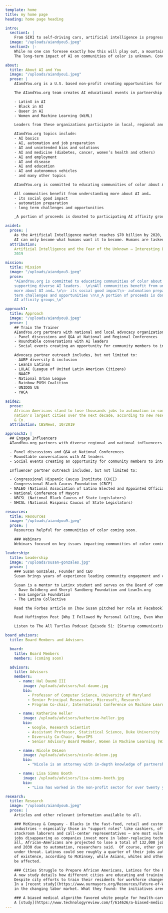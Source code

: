 ```yaml
---
template: home
title: my home page
heading: home page heading

intro:
  section1: |
    From SIRI to self-driving cars, artificial intelligence is progressing rapidly. Will communities of color be prepared for AI related opportunities and challenges impacting their neighborhoods?
  image: "/uploads/aiandyou5.jpeg"
  section2: |-
    While no one can foresee exactly how this will play out, a mountain of evidence suggests that just like during past technological leaps, the fears —though realistic — can be managed through education and dialogue.
    The long-term impact of AI on communities of color is unknown. Conversations about AI are absent in the communities most directly affected by automation and other AI tools.

about:
  title: About AI and You
  image: "/uploads/aiandyou1.jpeg"
  prose: |
    AIandYou.org is a U.S. based non-profit creating opportunities for communities of color and women to learn about Artificial Intelligence (AI) through local outreach, informative gatherings, conversations and on-going communications with diverse AI leaders and others in the field.

    The AIandYou.org team creates AI educational events in partnership with global AI leaders, diverse thought leaders and community advocacy organizations. Participants include scientists, researchers and engineers from:

    - LatinX in AI
    - Black in AI
    - Queer in AI
    - Women and Machine Learning (WiML)

    Leaders from these organizations participate in local, regional and national events to educate, inform and collaborate with the community.

    AIandYou.org topics include:
    - AI basics
    - AI, automation and job preparation
    - AI and unintended bias and solutions
    - AI and medicine (diabetes, cancer, women’s health and others)
    - AI and employment
    - AI and disease
    - AI and education
    - AI and autonomous vehicles
    - and many other topics

    AIandYou.org is committed to educating communities of color about AI and supporting diverse AI leaders.

    All communities benefit from understanding more about AI and…
    - its social good impact
    - automation preparation
    - long term challenges and opportunities

    _A portion of proceeds is donated to participating AI affinity groups (LatinX in AI, Black in AI, Women In Maching Learning (WiML), Queer in AI)_

aside1:
  prose: |
    As the Artificial Intelligence market reaches $70 billion by 2020, humans' fear is in the rise. Why do humans fear AI?
    AI can only become what humans want it to become. Humans are tasked with coding into their AI creations. If the mass population is becoming anxious about AI this is due to fear of the unknown. It is also perhaps due to too little information available out there on the benefits that AI brings in order to balance with those believing AI will destroy society.
  attribution:
    Artificial Intelligence and the Fear of the Unknown – Interesting Engineer,
    2019

mission:
  title: Mission
  image: "/uploads/aiandyou3.jpeg"
  prose:
    "AIandYou.org is committed to educating communities of color about AI and
    supporting diverse AI leaders.  \n\nAll communities benefit from understanding
    more about AI and… \n\n- its social good impact\n- automation preparation\n- long
    term challenges and opportunities \n\n_A portion of proceeds is donated to participating
    AI affinity groups_\n"

approach1:
  title: Approach
  image: "/uploads/aiandyou8.jpeg"
  prose: |
    ## Train the Trainer
    AIandYou.org partners with national and local advocacy organizations to create community events including, but not limited to:
    - Panel discussions and Q&A at National and Regional Conferences
    - Roundtable conversations with AI leaders
    - Social events creating an opportunity for community members to interact with AI leaders from throughout the world.

    Advocacy partner outreach includes, but not limited to:
    - AARP diversity & inclusion
    - LeanIn Latinas
    - LULAC (League of United Latin American Citizens)
    - NAACP
    - National Urban League
    - Rainbow PUSH Coalition
    - UNIDOS US
    - YWCA

aside2:
  prose:
    African Americans stand to lose thousands jobs to automation in some of the
    nation's largest cities over the next decade, according to new research from McKinsey
    & Co.
  attribution: CBSNews, 10/2019

approach2: |
  ## Engage Influencers
  AIandYou.org partners with diverse regional and national influencers to host panel discussions and networking events with community influencers and leaders. Events could include, but not limited to:

  - Panel discussions and Q&A at National Conferences
  - Roundtable conversations with AI leaders
  - Social events creating an opportunity for community members to interact with AI leaders from throughout the world.

  Influencer partner outreach includes, but not limited to:

  - Congressional Hispanic Caucus Institute (CHCI)
  - Congressional Black Caucus Foundation (CBCF)
  - NALEO (National Association of Latino Elected and Appointed Officials)
  - National Conference of Mayors
  - NBCSL (National Black Caucus of State Legislators)
  - NHCSL (National Hispanic Caucus of State Legislators)

resources:
  title: Resources
  image: "/uploads/aiandyou9.jpeg"
  prose: |
    Resources helpful for communities of color coming soon.

    ### Webinars
    Webinars focused on key issues impacting communities of color coming soon.

leadership:
  title: Leadership
  image: "/uploads/susan-gonzales.jpg"
  prose: |
    ### Susan Gonzales, Founder and CEO
    Susan brings years of experience leading community engagement and communications for companies including Facebook, Comcast, Levi Strauss & Co. She has successfully created global community engagement and education programs involving national advocacy leaders and local community representatives.  Susan has created a wide network of relationships with diverse community leaders throughout the U.S. and has created opportunities for the community through building strong partnerships.  Susan led the first global town hall discussing AI and Diversity at Neural Information Processing Systems (NeurIPS) Montreal and was joined by the leaders of LatinX in AI, Black in AI, Women in Machine Learning (WiML) and Queer in AI. Click [here](https://www.facebook.com/nipsfoundation/videos/284660435523814/) to see Susan lead the first AI Diversity and Inclusion Town Hall in Montreal at the 2018 Neural-Processing Information Systems (NeurIPS) AI Global Conference.

    Susan is a mentor to Latinx student and serves on the Board of community-based organizations.  She is an outdoor enthusiast and lives in the Bay Area of California. She currently serves as Advisor Board Member to:
    - Dave Goldberg and Sheryl Sandberg Foundation and LeanIn.org
    - Eva Longoria Foundation
    - The Latina Collective

    Read the Forbes article on [how Susan pitched her role at Facebook](https://www.forbes.com/sites/viviannunez/2019/04/23/susan-gonzales-on-how-she-pitched-her-role-at-facebook-and-why-shes-now-focusing-on-diversity-in-ai-latina/#3aad93b21536)

    Read Huffington Post [Why I Followed My Personal Calling, Even When It Led Away From A Great Job](https://www.huffpost.com/entry/leaving-a-great-job_b_12592768) to learn about Susan's motivation.

    Listen to The All Turtles Podcast Episode 51: [Startup communication and outreach with Susan Gonzales](https://www.all-turtles.com/podcast/the-all-turtles-podcast-episode-51-startup-communication-and-outreach-with-susan-gonzales/)

board_advisors:
  title: Board Members and Advisors

  board:
    title: Board Members
    members: (coming soon)

  advisors:
    title: Advisors
    members:
      - name: Hal Daumé III
        image: /uploads/advisors/hal-daume.jpg
        bio:
          - Professor of Computer Science, University of Maryland
          - Senior Principal Researcher, Microsoft, Research
          - Program Co-chair, International Conference on Machine Learning (ICML) 2020

      - name: Katherine Heller
        image: /uploads/advisors/katherine-heller.jpg
        bio:
          - Google, Research Scientist
          - Assistant Professor, Statistical Science, Duke University
          - Diversity Co-Chair, NeurIPS
          - Senior Advisory Board Member, Women in Machine Learning (WiML)

      - name: Nicole DeLeon
        image: /uploads/advisors/nicole-deleon.jpg
        bio:
          - "Nicole is an attorney with in-depth knowledge of partnerships and strategic planning.  She is well versed in community based organizations and program execution."

      - name: Lisa Simms Booth
        image: /uploads/advisors/lisa-simms-booth.jpg
        bio:
          - "Lisa has worked in the non-profit sector for over twenty years in a variety of roles including external relations, operations, strategic partnerships and event coordination. Most recently, she worked in the health and medical sector at the Biden Cancer Initiative and FasterCures, a center of the Milken Institute"

research:
  title: Research
  image: "/uploads/aiandyou6.jpeg"
  prose: |
    Articles and other relevant information available to all.

    ### McKinsey & Company - Blacks in the fast-food, retail and customer-service
    industries — especially those in "support roles" like cashiers, office clerks,
    stockroom laborers and call-center representatives — are most vulnerable to their
    jobs disappearing as companies invest more in labor-replacing technologies. In
    all, African-Americans are projected to lose a total of 132,000 jobs between now
    and 2030 due to automation, researchers said.  Of course, other groups are also
    under threat. Latinos could see roughly a quarter of their jobs automated out
    of existence, according to McKinsey, while Asians, whites and others will also
    be affected.

    ### Cities Struggle to Prepare African Americans, Latinos for the Future Workforce – U.S. News, 2019
    A new study details how different cities are educating and training their populations most impacted by job automation.
    Despite city efforts to train their residents for workforce changes as automation threatens millions of jobs, they are struggling to equip their most vulnerable populations: African Americans and Latinos.
    In a [recent study](https://www.ourmayors.org/Resources/Future-of-Work-Initiative) released by the African American Mayors Association, which represents more than 500 African American mayors across the U.S., researchers examined three cities – Gary, [Indiana](https://www.usnews.com/news/best-states/indiana); Columbia, [South Carolina](https://www.usnews.com/news/best-states/south-carolina); and Long Beach, [California](https://www.usnews.com/news/best-states/california) – to see how successful they've been in preparing students and workers to succeed
    in the changing labor market. What they found: the initiatives aren't effectively reaching the populations most likely to lose their jobs to automation.

    ### A biased medical algorithm favored white people for health-care programs - MIT Technology Review, Oct 25, 2019
    A [study](https://www.technologyreview.com/f/614626/a-biased-medical-algorithm-favored-white-people-for-healthcare-programs/) has highlighted the risks inherent in using historical data to train machine-learning algorithms to make predictions.
---
```

